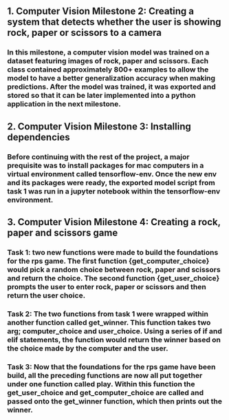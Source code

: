 ## 1. Computer Vision Milestone 2: Creating a system that detects whether the user is showing rock, paper or scissors to a camera


### In this milestone, a computer vision model was trained on a dataset featuring images of rock, paper and scissors. Each class contained approximately 800+ examples to allow the model to have a better generalization accuracy when making predictions. After the model was trained, it was exported and stored so that it can be later implemented into a python application in the next milestone.



## 2. Computer Vision Milestone 3: Installing dependencies 

### Before continuing with the rest of the project, a major prequisite was to install packages for mac computers in a virtual environment called tensorflow-env. Once the new env and its packages were ready, the exported model script from task 1 was run in a jupyter notebook within the tensorflow-env environment.


## 3. Computer Vision Milestone 4: Creating a rock, paper and scissors game

### Task 1: two new functions were made to build the foundations for the rps game. The first function {get_computer_choice} would pick a random choice between rock, paper and scissors and return the choice. The second function {get_user_choice} prompts the user to enter rock, paper or scissors and then return the user choice.

### Task 2: The two functions from task 1 were wrapped within another function called get_winner. This function takes two arg; computer_choice and user_choice. Using a series of if and elif statements, the function would return the winner based on the choice made by the computer and the user.


### Task 3: Now that the foundations for the rps game have been build, all the preceding functions are now all put together under one function called play. Within this function the get_user_choice and get_computer_choice are called and passed onto the get_winner function, which then prints out the winner. 

